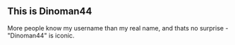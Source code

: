 ## This is Dinoman44

More people know my username than my real name, and thats no surprise - "Dinoman44" is iconic.



<!---
Dinoman44/Dinoman44 is a ✨ special ✨ repository because its `README.md` (this file) appears on your GitHub profile.
You can click the Preview link to take a look at your changes.
--->
